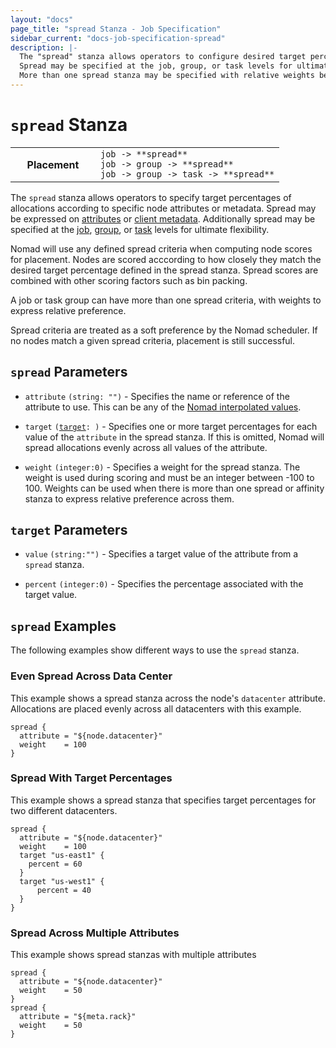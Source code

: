 ```yaml
---
layout: "docs"
page_title: "spread Stanza - Job Specification"
sidebar_current: "docs-job-specification-spread"
description: |-
  The "spread" stanza allows operators to configure desired target percentages for allocations according to node attributes or metadata.
  Spread may be specified at the job, group, or task levels for ultimate flexibility.
  More than one spread stanza may be specified with relative weights between each.
---
```


# `spread` Stanza

<table class="table table-bordered table-striped">
  <tr>
    <th width="120">Placement</th>
    <td>
      <code>job -> **spread**</code>
      <br>
      <code>job -> group -> **spread**</code>
      <br>
      <code>job -> group -> task -> **spread**</code>
    </td>
  </tr>
</table>

The `spread` stanza allows operators to specify target percentages of allocations according to
specific node attributes or metadata. Spread may
be expressed on [attributes][interpolation] or [client metadata][client-meta].
Additionally spread may be specified at the [job][job], [group][group], or
[task][task] levels for ultimate flexibility.

Nomad will use any defined spread criteria when computing node scores for placement.
Nodes are scored acccording to how closely they match the desired target percentage defined in the
spread stanza. Spread scores are combined with other scoring factors such as bin packing.

A job or task group can have more than one spread criteria, with weights to express relative preference.

Spread criteria are treated as a soft preference by the Nomad scheduler. If no nodes match a given spread criteria, placement is still successful.

## `spread` Parameters

- `attribute` `(string: "")` - Specifies the name or reference of the attribute
  to use. This can be any of the [Nomad interpolated
  values](/docs/runtime/interpolation.html#interpreted_node_vars).

- `target` <code>([target](#target-parameters): <required>)</code> - Specifies one or more target
   percentages for each value of the `attribute` in the spread stanza. If this is omitted,
   Nomad will spread allocations evenly across all values of the attribute.

- `weight` `(integer:0)` - Specifies a weight for the spread stanza. The weight is used
  during scoring and must be an integer between -100 to 100. Weights can be used
  when there is more than one spread or affinity stanza to express relative preference across them.

## `target` Parameters

- `value` `(string:"")` - Specifies a target value of the attribute from a `spread` stanza.

- `percent` `(integer:0)` - Specifies the percentage associated with the target value.

## `spread` Examples

The following examples show different ways to use the `spread` stanza.

### Even Spread Across Data Center

This example shows a spread stanza across the node's `datacenter` attribute. Allocations
are placed evenly across all datacenters with this example.

```hcl
spread {
  attribute = "${node.datacenter}"
  weight    = 100
}
```

### Spread With Target Percentages

This example shows a spread stanza that specifies target percentages for two
different datacenters.

```hcl
spread {
  attribute = "${node.datacenter}"
  weight    = 100
  target "us-east1" {
    percent = 60
  }
  target "us-west1" {
      percent = 40
  }
}
```

### Spread Across Multiple Attributes

This example shows spread stanzas with multiple attributes

```hcl
spread {
  attribute = "${node.datacenter}"
  weight    = 50
}
spread {
  attribute = "${meta.rack}"
  weight    = 50
}
```

[job]: /docs/job-specification/job.html "Nomad job Job Specification"
[group]: /docs/job-specification/group.html "Nomad group Job Specification"
[client-meta]: /docs/configuration/client.html#meta "Nomad meta Job Specification"
[task]: /docs/job-specification/task.html "Nomad task Job Specification"
[interpolation]: /docs/runtime/interpolation.html "Nomad interpolation"
[node-variables]: /docs/runtime/interpolation.html#node-variables- "Nomad interpolation-Node variables"
[constraint]: /docs/job-specification/constraint.html "Nomad Constraint job Specification"


